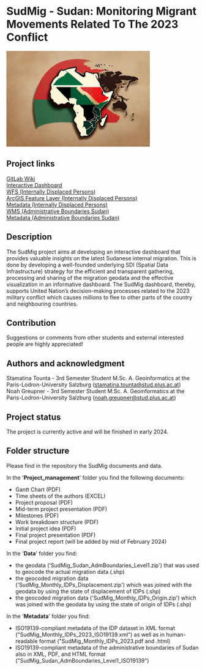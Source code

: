 # SudMig - **Sud**an: Monitoring **Mig**rant Movements Related To The 2023 Conflict

<img src="Logo/SudMig_Logo.jpg" alt="SudMig Logo" height=250px/>

## Project links 
[GitLab Wiki](https://git.sbg.ac.at/s1095729/sdi_sudan_migration/-/wikis/Home) <br>
[Interactive Dashboard](https://geoportal22s.zgis.at/portal/apps/insights/index.html#/edit/94ecaf65cf844b3b8994069b97a63b90) <br>
[WFS (Internally Displaced Persons)](https://geoportal22s.zgis.at/portal/home/item.html?id=04b5f563e7bc4b8cae4676131e07c910) <br>
[ArcGIS Feature Layer (Internally Displaced Persons)](https://geoportal22s.zgis.at/portal/home/item.html?id=9efd45088c284194b4236bd8120fec73) <br>
[Metadata (Internally Displaced Persons)](https://geoserver22s.zgis.at/geonetwork/srv/eng/catalog.search#/metadata/94E6A048-19FD-48DE-9254-831D2BEF9DA4) <br>
[WMS (Administrative Boundaries Sudan)](https://geoportal22s.zgis.at/portal/home/item.html?id=b7b966b7392e4024b8a3c997340c0571) <br>
[Metadata (Administrative Boundaries Sudan)](https://geoserver22s.zgis.at/geonetwork/srv/eng/catalog.search#/metadata/2faa663d-e8ca-44d0-af33-014c3c1e521d)

## Description
The SudMig project aims at developing an interactive dashboard that provides valuable insights on the latest Sudanese internal migration. This is done by developing a well-founded underlying SDI (Spatial Data Infrastructure) strategy for the efficient and transparent gathering, processing and sharing of the migration geodata and the effective visualization in an informative dashboard. The SudMig dashboard, thereby, supports United Nation’s decision-making processes related to the 2023 military conflict which causes millions to flee to other parts of the country and neighbouring countries.     

## Contribution
Suggestions or comments from other students and external interested people are highly appreciated! 

## Authors and acknowledgment
Stamatina Tounta - 3rd Semester Student M.Sc. A. Geoinformatics at the Paris-Lodron-University Salzburg (stamatina.tounta@stud.plus.ac.at) <br>
Noah Greupner - 3rd Semester Student M.Sc. A. Geoinformatics at the Paris-Lodron-University Salzburg (noah.greupner@stud.plus.ac.at) 

## Project status
The project is currently active and will be finished in early 2024. 

## Folder structure
Please find in the repository the SudMig documents and data.

In the '**Project_management**' folder you find the following documents:
- Gantt Chart (PDF)
- Time sheets of the authors (EXCEL)
- Project proposal (PDF)
- Mid-term project presentation (PDF)
- Milestones (PDF)
- Work breakdown structure (PDF)
- Initial project idea (PDF)
- Final project presentation (PDF)
- Final project report (will be added by mid of February 2024)

In the '**Data**' folder you find:
- the geodata ('SudMig_Sudan_AdmBoundaries_Level1.zip') that was used to geocode the actual migration data (.shp) <br>
- the geocoded migration data ('SudMig_Monthly_IDPs_Displacement.zip') which was joined with the geodata by using the state of displacement of IDPs (.shp) <br>
- the geocoded migration data ('SudMig_Monthly_IDPs_Origin.zip') which was joined with the geodata by using the state of origin of IDPs (.shp) <br>

In the '**Metadata**' folder you find:
- ISO19139-compliant metadata of the IDP dataset in XML format ("SudMig_Monthly_IDPs_2023_ISO19139.xml") as well as in human-readable format ("SudMig_Monthly_IDPs_2023.pdf and .html)
- ISO19139-compliant metadata of the administrative boundaries of Sudan also in XML, PDF, and HTML format ("SudMig_Sudan_AdmBoundaries_Level1_ISO19139")    
